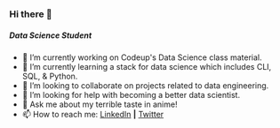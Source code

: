 ### Hi there 👋

##### Data Science Student


- 🔭 I’m currently working on Codeup's Data Science class material.
- 🌱 I’m currently learning a stack for data science which includes CLI, SQL, & Python.
- 👯 I’m looking to collaborate on projects related to data engineering. 
- 🤔 I’m looking for help with becoming a better data scientist.
- 💬 Ask me about my terrible taste in anime!
- 📫 How to reach me: [LinkedIn](https://www.linkedin.com/in/aaron-mv-moore/) **|** [Twitter](https://twitter.com/aaronmvmoore)


<!--
**aaron-mv-moore/aaron-mv-moore** is a ✨ _special_ ✨ repository because its `README.md` (this file) appears on your GitHub profile.

Here are some ideas to get you started:

- 🔭 I’m currently working on Codeup's Data Science class material.
- 🌱 I’m currently learning a stack for data science which includes CLI, SQL, & Python.
- 👯 I’m looking to collaborate on projects related to data engineering. 
- 🤔 I’m looking for help with becoming a better data scientist.
- 💬 Ask me about my terrible taste in anime!
- 📫 How to reach me: LinkedIn/aaron-mv-moore; GitHub/aaron-mv-moore; Twitter/@aaronmvmoore
- 😄 Pronouns: Any pronouns with respect :)
- ⚡ Fun fact: I've eaten pig brain. 
-->
